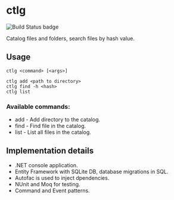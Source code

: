 # ctlg
![Build Status badge](https://ersh.visualstudio.com/_apis/public/build/definitions/c9754d86-e84f-486e-a3b3-f7f42d31c01d/1/badge)

Catalog files and folders, search files by hash value.

## Usage

    ctlg <command> [<args>]

    ctlg add <path to directory>
    ctlg find -h <hash>
    ctlg list

### Available commands:

 - add - Add directory to the catalog.
 - find - Find file in the catalog.
 - list - List all files in the catalog.

## Implementation details

 - .NET console application. 
 - Entity Framework with SQLite DB, database migrations in SQL.
 - Autofac is used to inject dpendencies. 
 - NUnit and Moq for testing.
 - Command and Event patterns.
 
